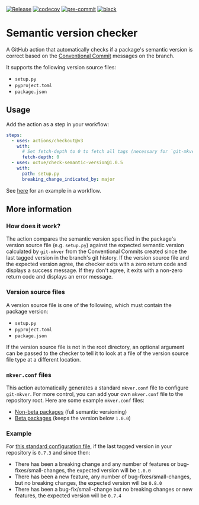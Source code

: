 [![Release](https://github.com/octue/check-semantic-version/actions/workflows/release.yml/badge.svg)](https://github.com/octue/check-semantic-version/actions/workflows/release.yml)
[![codecov](https://codecov.io/gh/octue/check-semantic-version/branch/main/graph/badge.svg?token=AL0I3UVUV2)](https://codecov.io/gh/octue/check-semantic-version)
[![pre-commit](https://img.shields.io/badge/pre--commit-enabled-brightgreen?logo=pre-commit&logoColor=white)](https://github.com/pre-commit/pre-commit)
[![black](https://img.shields.io/badge/code%20style-black-000000.svg)](https://github.com/ambv/black)

# Semantic version checker

A GitHub action that automatically checks if a package's semantic version is correct based on the
[Conventional Commit](https://www.conventionalcommits.org/en/) messages on the branch.

It supports the following version source files:

- `setup.py`
- `pyproject.toml`
- `package.json`

## Usage

Add the action as a step in your workflow:

```yaml
steps:
  - uses: actions/checkout@v3
    with:
      # Set fetch-depth to 0 to fetch all tags (necessary for `git-mkver` to determine the correct semantic version).
      fetch-depth: 0
  - uses: octue/check-semantic-version@1.0.5
    with:
      path: setup.py
      breaking_change_indicated_by: major
```

See [here](examples/workflow.yml) for an example in a workflow.

## More information

### How does it work?

The action compares the semantic version specified in the package's version source file (e.g. `setup.py`) against the
expected semantic version calculated by `git-mkver` from the Conventional Commits created since the last tagged version
in the branch's git history. If the version source file and the expected version agree, the checker exits with a zero
return code and displays a success message. If they don't agree, it exits with a non-zero return code and displays an
error message.

### Version source files

A version source file is one of the following, which must contain the package version:

- `setup.py`
- `pyproject.toml`
- `package.json`

If the version source file is not in the root directory, an optional argument can be passed to the checker to tell it to
look at a file of the version source file type at a different location.

### `mkver.conf` files

This action automatically generates a standard `mkver.conf` file to configure `git-mkver`. For more control, you can add
your own `mkver.conf` file to the repository root. Here are some example `mkver.conf` files:

- [Non-beta packages](examples/mkver.conf) (full semantic versioning)
- [Beta packages](examples/mkver-for-beta-versions.conf) (keeps the version below `1.0.0`)

### Example

For [this standard configuration file](examples/mkver.conf), if the last tagged version in your
repository is `0.7.3` and since then:

- There has been a breaking change and any number of features or bug-fixes/small-changes, the expected version will
  be `1.0.0`
- There has been a new feature, any number of bug-fixes/small-changes, but no breaking changes, the expected
  version will be `0.8.0`
- There has been a bug-fix/small-change but no breaking changes or new features, the expected version will be `0.7.4`
